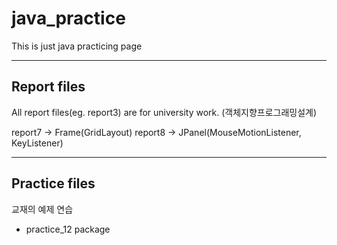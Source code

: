 # java_practice
This is just java practicing page

<hr>

## Report files
All report files(eg. report3) are for university work. (객체지향프로그래밍설계)

report7 -> Frame(GridLayout)
report8 -> JPanel(MouseMotionListener, KeyListener)

<hr>

## Practice files
교재의 예제 연습

 - practice_12 package
